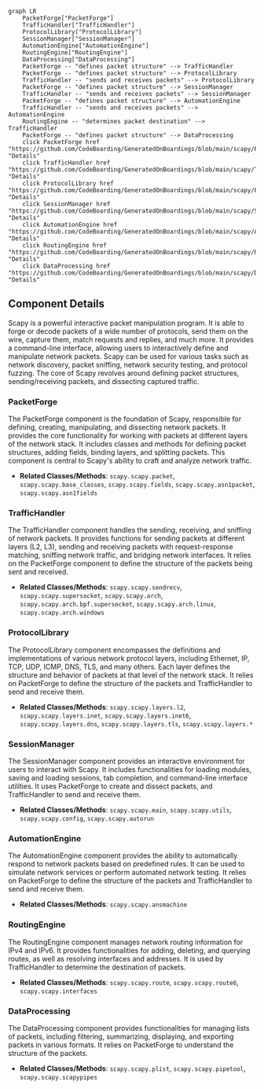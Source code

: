 ```mermaid
graph LR
    PacketForge["PacketForge"]
    TrafficHandler["TrafficHandler"]
    ProtocolLibrary["ProtocolLibrary"]
    SessionManager["SessionManager"]
    AutomationEngine["AutomationEngine"]
    RoutingEngine["RoutingEngine"]
    DataProcessing["DataProcessing"]
    PacketForge -- "defines packet structure" --> TrafficHandler
    PacketForge -- "defines packet structure" --> ProtocolLibrary
    TrafficHandler -- "sends and receives packets" --> ProtocolLibrary
    PacketForge -- "defines packet structure" --> SessionManager
    TrafficHandler -- "sends and receives packets" --> SessionManager
    PacketForge -- "defines packet structure" --> AutomationEngine
    TrafficHandler -- "sends and receives packets" --> AutomationEngine
    RoutingEngine -- "determines packet destination" --> TrafficHandler
    PacketForge -- "defines packet structure" --> DataProcessing
    click PacketForge href "https://github.com/CodeBoarding/GeneratedOnBoardings/blob/main/scapy/PacketForge.md" "Details"
    click TrafficHandler href "https://github.com/CodeBoarding/GeneratedOnBoardings/blob/main/scapy/TrafficHandler.md" "Details"
    click ProtocolLibrary href "https://github.com/CodeBoarding/GeneratedOnBoardings/blob/main/scapy/ProtocolLibrary.md" "Details"
    click SessionManager href "https://github.com/CodeBoarding/GeneratedOnBoardings/blob/main/scapy/SessionManager.md" "Details"
    click AutomationEngine href "https://github.com/CodeBoarding/GeneratedOnBoardings/blob/main/scapy/AutomationEngine.md" "Details"
    click RoutingEngine href "https://github.com/CodeBoarding/GeneratedOnBoardings/blob/main/scapy/RoutingEngine.md" "Details"
    click DataProcessing href "https://github.com/CodeBoarding/GeneratedOnBoardings/blob/main/scapy/DataProcessing.md" "Details"
```

## Component Details

Scapy is a powerful interactive packet manipulation program. It is able to forge or decode packets of a wide number of protocols, send them on the wire, capture them, match requests and replies, and much more. It provides a command-line interface, allowing users to interactively define and manipulate network packets. Scapy can be used for various tasks such as network discovery, packet sniffing, network security testing, and protocol fuzzing. The core of Scapy revolves around defining packet structures, sending/receiving packets, and dissecting captured traffic.

### PacketForge
The PacketForge component is the foundation of Scapy, responsible for defining, creating, manipulating, and dissecting network packets. It provides the core functionality for working with packets at different layers of the network stack. It includes classes and methods for defining packet structures, adding fields, binding layers, and splitting packets. This component is central to Scapy's ability to craft and analyze network traffic.
- **Related Classes/Methods**: `scapy.scapy.packet`, `scapy.scapy.base_classes`, `scapy.scapy.fields`, `scapy.scapy.asn1packet`, `scapy.scapy.asn1fields`

### TrafficHandler
The TrafficHandler component handles the sending, receiving, and sniffing of network packets. It provides functions for sending packets at different layers (L2, L3), sending and receiving packets with request-response matching, sniffing network traffic, and bridging network interfaces. It relies on the PacketForge component to define the structure of the packets being sent and received.
- **Related Classes/Methods**: `scapy.scapy.sendrecv`, `scapy.scapy.supersocket`, `scapy.scapy.arch`, `scapy.scapy.arch.bpf.supersocket`, `scapy.scapy.arch.linux`, `scapy.scapy.arch.windows`

### ProtocolLibrary
The ProtocolLibrary component encompasses the definitions and implementations of various network protocol layers, including Ethernet, IP, TCP, UDP, ICMP, DNS, TLS, and many others. Each layer defines the structure and behavior of packets at that level of the network stack. It relies on PacketForge to define the structure of the packets and TrafficHandler to send and receive them.
- **Related Classes/Methods**: `scapy.scapy.layers.l2`, `scapy.scapy.layers.inet`, `scapy.scapy.layers.inet6`, `scapy.scapy.layers.dns`, `scapy.scapy.layers.tls`, `scapy.scapy.layers.*`

### SessionManager
The SessionManager component provides an interactive environment for users to interact with Scapy. It includes functionalities for loading modules, saving and loading sessions, tab completion, and command-line interface utilities. It uses PacketForge to create and dissect packets, and TrafficHandler to send and receive them.
- **Related Classes/Methods**: `scapy.scapy.main`, `scapy.scapy.utils`, `scapy.scapy.config`, `scapy.scapy.autorun`

### AutomationEngine
The AutomationEngine component provides the ability to automatically respond to network packets based on predefined rules. It can be used to simulate network services or perform automated network testing. It relies on PacketForge to define the structure of the packets and TrafficHandler to send and receive them.
- **Related Classes/Methods**: `scapy.scapy.ansmachine`

### RoutingEngine
The RoutingEngine component manages network routing information for IPv4 and IPv6. It provides functionalities for adding, deleting, and querying routes, as well as resolving interfaces and addresses. It is used by TrafficHandler to determine the destination of packets.
- **Related Classes/Methods**: `scapy.scapy.route`, `scapy.scapy.route6`, `scapy.scapy.interfaces`

### DataProcessing
The DataProcessing component provides functionalities for managing lists of packets, including filtering, summarizing, displaying, and exporting packets in various formats. It relies on PacketForge to understand the structure of the packets.
- **Related Classes/Methods**: `scapy.scapy.plist`, `scapy.scapy.pipetool`, `scapy.scapy.scapypipes`